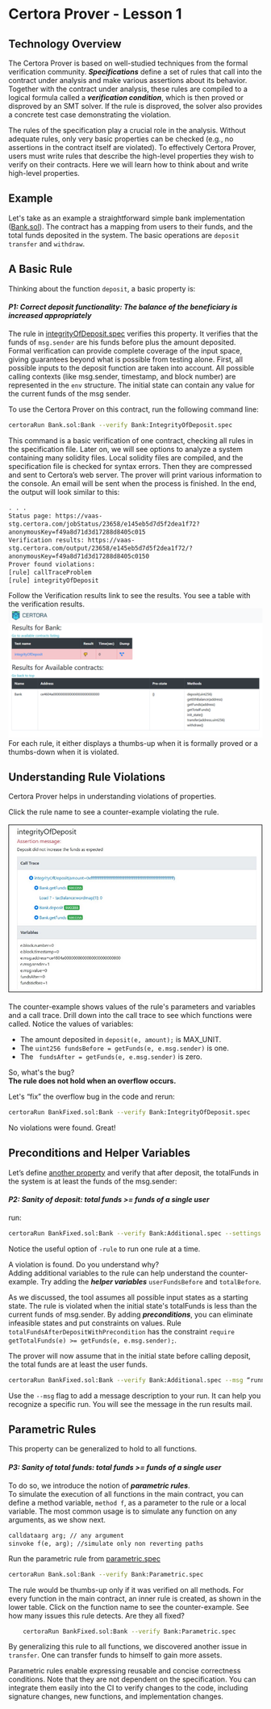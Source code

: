 # Certora Prover - Lesson 1 


## Technology Overview 
The Certora Prover is based on well-studied techniques from the formal verification community. 
***Specifications*** define a set of rules that call into the contract under analysis and make various assertions about its behavior. 
Together with the contract under analysis, these rules are compiled to a logical formula called a ***verification condition***, which is then proved or disproved by an SMT solver. 
If the rule is disproved, the solver also provides a concrete test case demonstrating the violation.

The rules of the specification play a crucial role in the analysis. Without adequate rules, only very basic properties can be checked (e.g., no assertions in the contract itself are violated). 
To effectively Certora Prover, users must write rules that describe the high-level properties they wish to verify on their contracts. 
Here we will learn how to think about and write high-level properties.


## Example

Let's take as an example a straightforward simple bank implementation ([Bank.sol](Bank.sol)).
The contract has a mapping from users to their funds, and the total funds deposited in the system. The basic operations are `deposit` `transfer` and `withdraw`.

## A Basic Rule

Thinking about the function `deposit`, a basic property is:  
  
  #### _***P1: Correct deposit functionality***: The balance of the beneficiary is increased appropriately_  

The rule in [integrityOfDeposit.spec](IntegrityOfDeposit.spec) verifies this property. 
It verifies that the funds of `msg.sender` are his funds before plus the amount deposited.  
Formal verification can provide complete coverage of the input space, giving guarantees beyond what is possible from testing alone.
First, all possible inputs to the deposit function are taken into account.
All possible calling contexts (like msg.sender, timestamp, and block number) are represented in the `env` structure. 
The initial state can contain any value for the current funds of the msg sender.

To use the Certora Prover on this contract, run the following command line:

```sh
certoraRun Bank.sol:Bank --verify Bank:IntegrityOfDeposit.spec
```

This command is a basic verification of one contract, checking all rules in the specification file. 
Later on, we will see options to analyze a system containing many solidity files. 
Local solidity files are compiled, and the specification file is checked for syntax errors. 
Then they are compressed and sent to Certora’s web server.
The prover will print various information to the console. 
An email will be sent when the process is finished.
In the end, the output will look similar to this:
```
. . . 
Status page: https://vaas-stg.certora.com/jobStatus/23658/e145eb5d7d5f2dea1f72?anonymousKey=f49a8d71d3d17288d8405c015
Verification results: https://vaas-stg.certora.com/output/23658/e145eb5d7d5f2dea1f72/?anonymousKey=f49a8d71d3d17288d8405c0150
Prover found violations:
[rule] callTraceProblem
[rule] integrityOfDeposit
```
Follow the Verification results link to see the results.
You see a table with the verification results. ![results](images/results.jpg) 
For each rule, it either displays a thumbs-up when it is formally proved or a thumbs-down when it is violated.

## Understanding Rule Violations

Certora Prover helps in understanding violations of properties. 

Click the rule name to see a counter-example violating the rule.

![counter example](images/callTraceAndVariables.jpg) 

The counter-example shows values of the rule's parameters and variables and a call trace.
Drill down into the call trace to see which functions were called.
Notice the values of variables: 
* The amount deposited in `deposit(e, amount);` is MAX_UNIT.
* The `uint256 fundsBefore = getFunds(e, e.msg.sender)` is one.
* The ` fundsAfter = getFunds(e, e.msg.sender)` is zero. 

So, what's the bug?  
**The rule does not hold when an overflow occurs.**

Let's “fix” the overflow bug in the code and rerun:
```sh 
certoraRun BankFixed.sol:Bank --verify Bank:IntegrityOfDeposit.spec
```


No violations were found. Great!

## Preconditions and Helper Variables

Let’s define [another property](Sanity.spec) and verify that after deposit, the totalFunds in the system is at least the funds of the msg.sender:  
  
 #### _***P2: Sanity of deposit***: total funds >= funds of a single user_
  


run:  
```sh
certoraRun BankFixed.sol:Bank --verify Bank:Additional.spec --settings -rule=totalFundsAfterDeposit
```

Notice the useful option of `-rule` to run one rule at a time.

A violation is found. 
Do you understand why?  
Adding additional variables to the rule can help understand the counter-example. 
Try adding the ***helper variables*** `userFundsBefore` and `totalBefore`.

As we discussed, the tool assumes all possible input states as a starting state. 
The rule is violated when the initial state's totalFunds is less than the current funds of msg.sender. 
By adding ***preconditions***, you can eliminate infeasible states and put constraints on values. 
Rule `totalFundsAfterDepositWithPrecondition` has the constraint 
`require  getTotalFunds(e) >= getFunds(e, e.msg.sender);`.

The prover will now assume that in the initial state before calling deposit, the total funds are at least the user funds.
```sh
certoraRun BankFixed.sol:Bank --verify Bank:Additional.spec --msg “running with precondition”
```

Use the `--msg` flag to add a message description to your run. 
It can help you recognize a specific run.
You will see the message in the run results mail.

## Parametric Rules

This property can be generalized to hold to all functions.

 #### _***P3: Sanity of total funds***: total funds >= funds of a single user_

To do so, we introduce the notion of ***parametric rules***.  
To simulate the execution of all functions in the main contract, 
you can define a method variable, `method f`, as a parameter to the rule or a local variable.
The most common usage is to simulate any function on any arguments, as we show next.
```
calldataarg arg; // any argument
sinvoke f(e, arg); //simulate only non reverting paths
```
Run the parametric rule from [parametric.spec](Parametric.spec)
```sh
certoraRun Bank.sol:Bank --verify Bank:Parametric.spec
```
The rule would be thumbs-up only if it was verified on all methods. 
For every function in the main contract, an inner rule is created, as shown in the lower table.
Click on the function name to see the counter-example.
See how many issues this rule detects. 
Are they all fixed?
```sh
 	certoraRun BankFixed.sol:Bank --verify Bank:Parametric.spec
```

By generalizing this rule to all functions, we discovered another issue in `transfer`. 
One can transfer funds to himself to gain more assets. 

Parametric rules enable expressing reusable and concise correctness conditions. 
Note that they are not dependent on the specification. 
You can integrate them easily into the CI to verify changes to the code, including signature changes, new functions, and implementation changes. 








